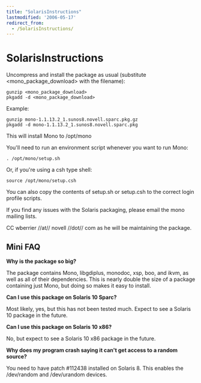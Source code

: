 ```yaml
---
title: "SolarisInstructions"
lastmodified: '2006-05-17'
redirect_from:
  - /SolarisInstructions/
---
```


SolarisInstructions
===================

Uncompress and install the package as usual (substitute \<mono\_package\_download\> with the filename):

    gunzip <mono_package_download>
    pkgadd -d <mono_package_download>

Example:

    gunzip mono-1.1.13.2_1.sunos8.novell.sparc.pkg.gz
    pkgadd -d mono-1.1.13.2_1.sunos8.novell.sparc.pkg

This will install Mono to /opt/mono

You'll need to run an environment script whenever you want to run Mono:

    . /opt/mono/setup.sh

Or, if you're using a csh type shell:

    source /opt/mono/setup.csh

You can also copy the contents of setup.sh or setup.csh to the correct login profile scripts.

If you find any issues with the Solaris packaging, please email the mono mailing lists.

CC wberrier //at// novell //dot// com as he will be maintaining the package.

Mini FAQ
--------

**Why is the package so big?**

The package contains Mono, libgdiplus, monodoc, xsp, boo, and ikvm, as well as all of their dependencies. This is nearly double the size of a package containing just Mono, but doing so makes it easy to install.

**Can I use this package on Solaris 10 Sparc?**

Most likely, yes, but this has not been tested much. Expect to see a Solaris 10 package in the future.

**Can I use this package on Solaris 10 x86?**

No, but expect to see a Solaris 10 x86 package in the future.

**Why does my program crash saying it can't get access to a random source?**

You need to have patch \#112438 installed on Solaris 8. This enables the /dev/random and /dev/urandom devices.

